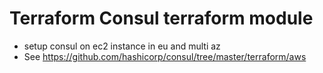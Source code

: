 # Terraform Consul terraform module
* setup consul on ec2 instance in eu and multi az
* See https://github.com/hashicorp/consul/tree/master/terraform/aws
